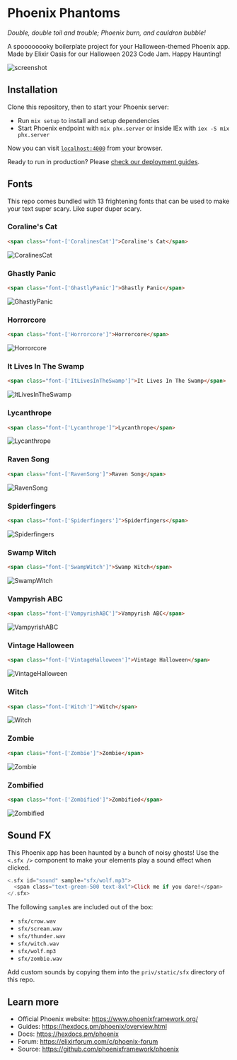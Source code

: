 # Phoenix Phantoms 

_Double, double toil and trouble; Phoenix burn, and cauldron bubble!_

A spoooooooky boilerplate project for your Halloween-themed Phoenix app. Made by Elixir Oasis for our Halloween 2023 Code Jam. Happy Haunting!

![screenshot](./guides/assets/images/screenshot.png)

## Installation

Clone this repository, then to start your Phoenix server:

  * Run `mix setup` to install and setup dependencies
  * Start Phoenix endpoint with `mix phx.server` or inside IEx with `iex -S mix phx.server`

Now you can visit [`localhost:4000`](http://localhost:4000) from your browser.

Ready to run in production? Please [check our deployment guides](https://hexdocs.pm/phoenix/deployment.html).

## Fonts

This repo comes bundled with 13 frightening fonts that can be used to make your text super scary. Like super duper scary.

### Coraline's Cat
```html
<span class="font-['CoralinesCat']">Coraline's Cat</span>
```

![CoralinesCat](./guides/assets/images/CoralinesCat.png)

### Ghastly Panic
```html
<span class="font-['GhastlyPanic']">Ghastly Panic</span>
```

![GhastlyPanic](./guides/assets/images/GhastlyPanic.png)

### Horrorcore
```html
<span class="font-['Horrorcore']">Horrorcore</span>
```

![Horrorcore](./guides/assets/images/Horrorcore.png)

### It Lives In The Swamp
```html
<span class="font-['ItLivesInTheSwamp']">It Lives In The Swamp</span>
```

![ItLivesInTheSwamp](./guides/assets/images/ItLivesInTheSwamp.png)

### Lycanthrope
```html
<span class="font-['Lycanthrope']">Lycanthrope</span>
```

![Lycanthrope](./guides/assets/images/Lycanthrope.png)

### Raven Song
```html
<span class="font-['RavenSong']">Raven Song</span>
```

![RavenSong](./guides/assets/images/RavenSong.png)

### Spiderfingers
```html
<span class="font-['Spiderfingers']">Spiderfingers</span>
```

![Spiderfingers](./guides/assets/images/Spiderfingers.png)

### Swamp Witch
```html
<span class="font-['SwampWitch']">Swamp Witch</span>
```

![SwampWitch](./guides/assets/images/SwampWitch.png)

### Vampyrish ABC
```html
<span class="font-['VampyrishABC']">Vampyrish ABC</span>
```

![VampyrishABC](./guides/assets/images/VampyrishABC.png)

### Vintage Halloween
```html
<span class="font-['VintageHalloween']">Vintage Halloween</span>
```

![VintageHalloween](./guides/assets/images/VintageHalloween.png)

### Witch
```html
<span class="font-['Witch']">Witch</span>
```

![Witch](./guides/assets/images/Witch.png)

### Zombie
```html
<span class="font-['Zombie']">Zombie</span>
```

![Zombie](./guides/assets/images/Zombie.png)

### Zombified
```html
<span class="font-['Zombified']">Zombified</span>
```

![Zombified](./guides/assets/images/Zombified.png)

## Sound FX

This Phoenix app has been haunted by a bunch of noisy ghosts! Use the `<.sfx />` component to make your elements play a sound effect when clicked.

```heex
<.sfx id="sound" sample="sfx/wolf.mp3">
  <span class="text-green-500 text-8xl">Click me if you dare!</span>
</.sfx>
```

The following `sample`s are included out of the box:

- `sfx/crow.wav`
- `sfx/scream.wav`
- `sfx/thunder.wav`
- `sfx/witch.wav`
- `sfx/wolf.mp3`
- `sfx/zombie.wav`

Add custom sounds by copying them into the `priv/static/sfx` directory of this repo.

## Learn more

  * Official Phoenix website: https://www.phoenixframework.org/
  * Guides: https://hexdocs.pm/phoenix/overview.html
  * Docs: https://hexdocs.pm/phoenix
  * Forum: https://elixirforum.com/c/phoenix-forum
  * Source: https://github.com/phoenixframework/phoenix
